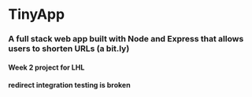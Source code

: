# TinyApp

### A full stack web app built with Node and Express that allows users to shorten URLs (a bit.ly) 

#### Week 2 project for LHL

#### redirect integration testing is broken